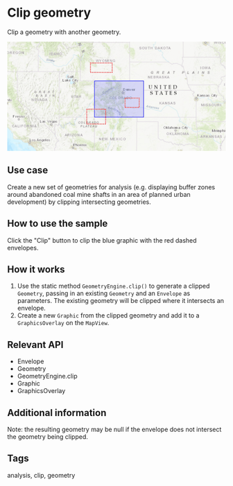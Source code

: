 # Clip geometry

Clip a geometry with another geometry.

![Image of clip geometry](ClipGeometry.png)

## Use case

Create a new set of geometries for analysis (e.g. displaying buffer zones around abandoned coal mine shafts in an area of planned urban development) by clipping intersecting geometries.

## How to use the sample

Click the "Clip" button to clip the blue graphic with the red dashed envelopes.

## How it works

1.  Use the static method `GeometryEngine.clip()` to generate a clipped `Geometry`, passing in an existing `Geometry` and an `Envelope` as parameters.  The existing geometry will be clipped where it intersects an envelope.
2.  Create a new `Graphic` from the clipped geometry and add it to a `GraphicsOverlay` on the `MapView`.

## Relevant API

* Envelope
* Geometry
* GeometryEngine.clip
* Graphic
* GraphicsOverlay

## Additional information

Note: the resulting geometry may be null if the envelope does not intersect the geometry being clipped.

## Tags

analysis, clip, geometry
